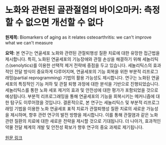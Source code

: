 # 노화와 관련된 골관절염의 바이오마커: 측정할 수 없으면 개선할 수 없다

**원제목:** Biomarkers of aging as it relates osteoarthritis: we can't improve what we can't measure

**요약:** 본 연구는 연골세포 노화와 관련된 관절퇴행성 질환 치료에 대한 유망한 접근법을 제시합니다.  특히, 노화된 연골세포의 기능장애와 관절 손상을 해결하기 위해 세놀리틱스(senolytics)를 이용한 선택적 제거 전략에 중점을 두고 있습니다. 세놀리틱스의 효과적인 전달 방식이 중요하게 다루어지며,  연골세포의 기능 회복을 위한 부분적 리프로그래밍(partial reprogramming) 기법의 활용 가능성도 제시합니다.  연구는 노화된 연골세포의 특징적인 기능 저하 및 관절 퇴행 과정에 대한 분석을 기반으로 진행되었습니다.  세놀리틱스를 통한 노화 세포 제거의 효과 및 안전성에 대한 평가가 포함되었을 것으로 예상됩니다.  부분적 리프로그래밍을 통해 연골세포의 기능을 회복시키는 메커니즘에 대한 탐구도 이루어졌을 것입니다.  결론적으로,  본 연구는  세놀리틱스 및 부분적 리프로그래밍 기법을 이용한  노화 연골세포 표적 치료가 관절퇴행성 질환 치료의 새로운 가능성을 제시하며,  향후  관련 연구의  발전 방향을 제시합니다.  이를 통해  관절염과 같은 노화 관련 질환의 치료에 대한 새로운 전략을 제시할 것으로 기대됩니다.  더 나아가, 효과적인 약물 전달 체계의 개발 및 안전성 확보가 향후 연구의 중요 과제로 제기됩니다.

[원문 링크](https://www.tandfonline.com/doi/abs/10.1080/03008207.2025.2528792)
